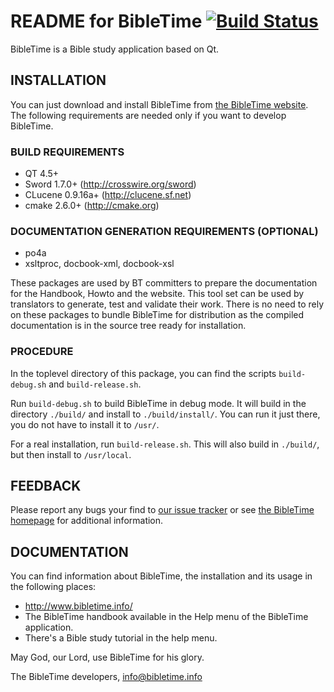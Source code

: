 README for BibleTime [![Build Status](https://travis-ci.org/bibletime/bibletime.svg?branch=master)](https://travis-ci.org/bibletime/bibletime)
====================

BibleTime is a Bible study application based on Qt.

## INSTALLATION

You can just download and install BibleTime from
[the BibleTime website](http://bibletime.info/en/download).
The following requirements are needed only if you want to develop BibleTime.

### BUILD REQUIREMENTS
 - QT 4.5+
 - Sword 1.7.0+ (http://crosswire.org/sword)
 - CLucene 0.9.16a+ (http://clucene.sf.net)
 - cmake 2.6.0+ (http://cmake.org)

### DOCUMENTATION GENERATION REQUIREMENTS (OPTIONAL)
 - po4a
 - xsltproc, docbook-xml, docbook-xsl

These packages are used by BT committers to prepare
the documentation for the Handbook, Howto and the
website.  This tool set can be used by translators to
generate, test and validate their work.
There is no need to rely on these packages to bundle
BibleTime for distribution as the compiled documentation
is in the source tree ready for installation.

### PROCEDURE

In the toplevel directory of this package, you can find
the scripts `build-debug.sh` and `build-release.sh`.

Run `build-debug.sh` to build BibleTime in debug mode.
It will build in the directory `./build/` and install to
`./build/install/`. You can run it just there, you do not
have to install it to `/usr/`.

For a real installation, run `build-release.sh`. This will
also build in `./build/`, but then install to `/usr/local`.


## FEEDBACK

Please report any bugs your find to
[our issue tracker](https://github.com/bibletime/bibletime/issues)
or see [the BibleTime homepage](http://www.bibletime.info/) for additional information.

## DOCUMENTATION

You can find information about BibleTime, the installation
and its usage in the following places:
 - http://www.bibletime.info/
 - The BibleTime handbook available in the Help menu of the BibleTime application.
 - There's a Bible study tutorial in the help menu.

May God, our Lord, use BibleTime for his glory.

The BibleTime developers, info@bibletime.info
